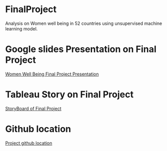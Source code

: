 # FinalProject
Analysis on Women well being in 52 countries using unsupervised machine learning model.


# Google slides Presentation on Final Project
[Women Well Being Final Project Presentation]()

# Tableau Story on Final Project 
[StoryBoard of Final Project]()

# Github location
[Project github location]()
